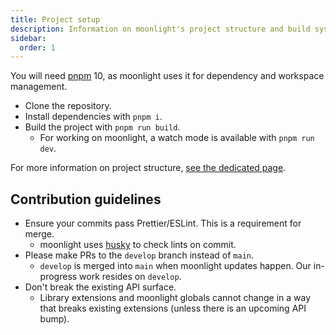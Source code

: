 ```yaml
---
title: Project setup
description: Information on moonlight's project structure and build system
sidebar:
  order: 1
---
```



You will need [pnpm](https://pnpm.io) 10, as moonlight uses it for dependency and workspace management.

- Clone the repository.
- Install dependencies with `pnpm i`.
- Build the project with `pnpm run build`.
  - For working on moonlight, a watch mode is available with `pnpm run dev`.

For more information on project structure, [see the dedicated page](/dev/project-structure).

## Contribution guidelines

- Ensure your commits pass Prettier/ESLint. This is a requirement for merge.
  - moonlight uses [husky](https://typicode.github.io/husky/) to check lints on commit.
- Please make PRs to the `develop` branch instead of `main`.
  - `develop` is merged into `main` when moonlight updates happen. Our in-progress work resides on `develop`.
- Don't break the existing API surface.
  - Library extensions and moonlight globals cannot change in a way that breaks existing extensions (unless there is an upcoming API bump).
